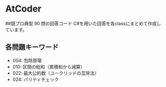 # AtCoder

##競プロ典型 90 問の回答コード
C#を用いた回答を各classにまとめて作成しています。

## 各問題キーワード
* 004: 包除原理
* 010: 区間の総和（累積和から減算）
* 022: 最大公約数（ユークリッドの互除法）
* 024: パリティチェック
